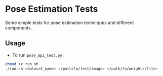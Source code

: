 # Pose Estimation Tests

Some simple tests for pose estimation techniques and different components.

## Usage

- To run `pose_api_test.py` :

```bash
chmod +x run.sh
./run.sh <dataset_name> </path/to/test/image> </path/to/weights/file>
```
